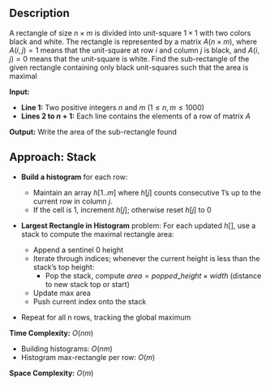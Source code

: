 ## Description
A rectangle of size $n \times m$ is divided into  unit-square $1 \times 1$ with two colors black and white. The rectangle is represented by a matrix $A(n \times m)$, where $A(i,j)=1$ means that the unit-square at row $i$ and column $j$ is black, and $A(i,j)=0$ means that the unit-square is white. Find the sub-rectangle of the given rectangle containing only black unit-squares such that the area is maximal

**Input:**
- **Line $1$:** Two positive integers $n$ and $m$ $(1 \leq n,m \leq 1000)$
- **Lines $2$ to $n+1$:** Each line contains the elements of a row of matrix $A$

**Output:** Write the area of the sub-rectangle found

## Approach: Stack
- **Build a histogram** for each row:  
    - Maintain an array $h[1..m]$ where $h[j]$ counts consecutive $1$’s up to the current row in column $j$.  
    - If the cell is $1$, increment $h[j]$; otherwise reset $h[j]$ to $0$

- **Largest Rectangle in Histogram** problem: For each updated $h[]$, use a stack to compute the maximal rectangle area:
    - Append a sentinel $0$ height
    - Iterate through indices; whenever the current height is less than the stack’s top height:
        - Pop the stack, compute $area = popped\_height × width$ (distance to new stack top or start)
    - Update max area
    - Push current index onto the stack

- Repeat for all n rows, tracking the global maximum

**Time Complexity:** $O(nm)$
- Building histograms: $O(nm)$  
- Histogram max-rectangle per row: $O(m)$  

**Space Complexity:** $O(m)$
